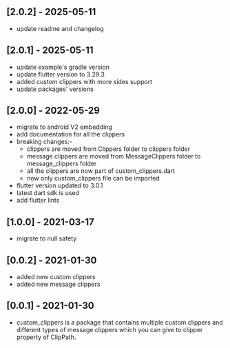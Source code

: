 ## [2.0.2] - 2025-05-11
* update readme and changelog

## [2.0.1] - 2025-05-11
* update example's gradle version
* update flutter version to 3.29.3
* added custom clippers with more sides support
* update packages' versions

## [2.0.0] - 2022-05-29
* migrate to android V2 embedding
* add documentation for all the clippers
* breaking changes:-
    - clippers are moved from Clippers folder to clippers folder
    - message clippers are moved from MessageClippers folder to message_clippers folder
    - all the clippers are now part of custom_clippers.dart
    - now only custom_clippers file can be imported
* flutter version updated to 3.0.1
* latest dart sdk is used
* add flutter lints

## [1.0.0] - 2021-03-17

* migrate to null safety

## [0.0.2] - 2021-01-30

* added new custom clippers
* added new message clippers

## [0.0.1] - 2021-01-30

* custom_clippers is a package that contains multiple custom clippers and different types of message clippers which you can give to clipper property of ClipPath.
